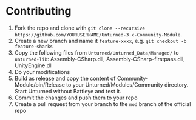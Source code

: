 # Contributing

1. Fork the repo and clone with `git clone --recursive https://github.com/YOURUSERNAME/Unturned-3.x-Community-Module`.
2. Create a new branch and name it `feature-xxxx`, e.g. `git checkout -b feature-sharks`
3. Copy the following files from `Unturned/Unturned_Data/Managed/` to `unturned-lib`: Assembly-CSharp.dll, Assembly-CSharp-firstpass.dll, UnityEngine.dll
4. Do your modifications
5. Build as release and copy the content of Community-Module/bin/Release to your Unturned/Modules/Community directory. Start Unturned without Battleye and test it. 
6. Commit the changes and push them to your repo
7. Create a pull request from your branch to the `mod` branch of the official repo 